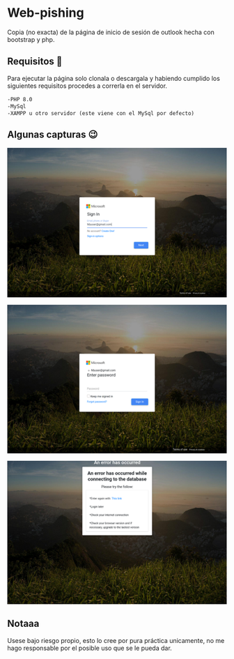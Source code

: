# Web-pishing

  Copia (no exacta) de la página de inicio de sesión de outlook hecha con bootstrap y php.


## Requisitos 🚀

 Para ejecutar la página solo clonala o descargala y habiendo cumplido los siguientes requisitos procedes a correrla en el servidor.
```
-PHP 8.0
-MySql
-XAMPP u otro servidor (este viene con el MySql por defecto)
```

## Algunas capturas 😉

![imagen1](https://github.com/CristianCala/webpishing/blob/main/screenshots/ppp.png)

![imagen2](https://github.com/CristianCala/webpishing/blob/main/screenshots/ppp2.png)

![imagen3](https://github.com/CristianCala/webpishing/blob/main/screenshots/ppp3.png)

## Notaaa

Usese bajo riesgo propio, esto lo cree por pura práctica unicamente, no me hago responsable por el posible uso que se le pueda dar. 